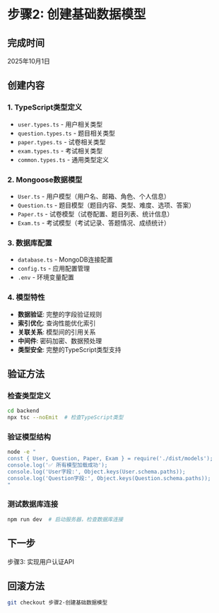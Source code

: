# 步骤2: 创建基础数据模型

## 完成时间
2025年10月1日

## 创建内容

### 1. TypeScript类型定义
- `user.types.ts` - 用户相关类型
- `question.types.ts` - 题目相关类型  
- `paper.types.ts` - 试卷相关类型
- `exam.types.ts` - 考试相关类型
- `common.types.ts` - 通用类型定义

### 2. Mongoose数据模型
- `User.ts` - 用户模型（用户名、邮箱、角色、个人信息）
- `Question.ts` - 题目模型（题目内容、类型、难度、选项、答案）
- `Paper.ts` - 试卷模型（试卷配置、题目列表、统计信息）
- `Exam.ts` - 考试模型（考试记录、答题情况、成绩统计）

### 3. 数据库配置
- `database.ts` - MongoDB连接配置
- `config.ts` - 应用配置管理
- `.env` - 环境变量配置

### 4. 模型特性
- **数据验证**: 完整的字段验证规则
- **索引优化**: 查询性能优化索引
- **关联关系**: 模型间的引用关系
- **中间件**: 密码加密、数据预处理
- **类型安全**: 完整的TypeScript类型支持

## 验证方法

### 检查类型定义
```bash
cd backend
npx tsc --noEmit  # 检查TypeScript类型
```

### 验证模型结构
```bash
node -e "
const { User, Question, Paper, Exam } = require('./dist/models');
console.log('✅ 所有模型加载成功');
console.log('User字段:', Object.keys(User.schema.paths));
console.log('Question字段:', Object.keys(Question.schema.paths));
"
```

### 测试数据库连接
```bash
npm run dev  # 启动服务器，检查数据库连接
```

## 下一步
步骤3: 实现用户认证API

## 回滚方法
```bash
git checkout 步骤2-创建基础数据模型